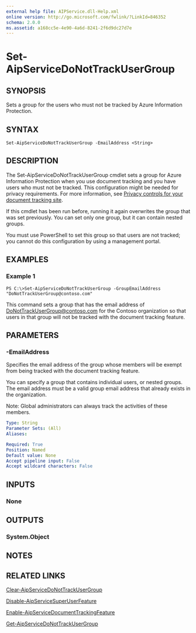 ```yaml
---
external help file: AIPService.dll-Help.xml
online version: http://go.microsoft.com/fwlink/?LinkId=846352
schema: 2.0.0
ms.assetid: a168cc5e-4e90-4a6d-8241-2f6d9dc27d7e
---
```


# Set-AipServiceDoNotTrackUserGroup

## SYNOPSIS
Sets a group for the users who must not be tracked by Azure Information Protection.

## SYNTAX

```
Set-AipServiceDoNotTrackUserGroup -EmailAddress <String>
```

## DESCRIPTION
The Set-AipServiceDoNotTrackUserGroup cmdlet sets a group for Azure Information Protection when you use document tracking and you have users who must not be tracked. This configuration might be needed for privacy requirements. For more information, see [Privacy controls for your document tracking site](https://docs.microsoft.com/information-protection/rms-client/client-admin-guide-document-tracking#privacy-controls-for-your-document-tracking-site).

If this cmdlet has been run before, running it again overwrites the group that was set previously. You can set only one group, but it can contain nested groups.

You must use PowerShell to set this group so that users are not tracked; you cannot do this configuration by using a management portal.

## EXAMPLES

### Example 1
```
PS C:\>Set-AipServiceDoNotTrackUserGroup -GroupEmailAddress "DoNotTrackUserGroup@contoso.com"
```

This command sets a group that has the email address of DoNotTrackUserGroup@contoso.com for the Contoso organization so that users in that group will not be tracked with the document tracking feature.

## PARAMETERS

### -EmailAddress
Specifies the email address of the group whose members will be exempt from being tracked with the document tracking feature.

You can specify a group that contains individual users, or nested groups. The email address must be a valid group email address that already exists in the organization.

Note: Global administrators can always track the activities of these members.


```yaml
Type: String
Parameter Sets: (All)
Aliases: 

Required: True
Position: Named
Default value: None
Accept pipeline input: False
Accept wildcard characters: False
```

## INPUTS

### None


## OUTPUTS

### System.Object

## NOTES

## RELATED LINKS

[Clear-AipServiceDoNotTrackUserGroup](./Clear-AipServiceDoNotTrackUserGroup.md)

[Disable-AipServiceSuperUserFeature](./Disable-AipServiceSuperUserFeature.md)

[Enable-AipServiceDocumentTrackingFeature](./Enable-AipServiceDocumentTrackingFeature.md)

[Get-AipServiceDoNotTrackUserGroup](./Get-AipServiceDoNotTrackUserGroup.md)

